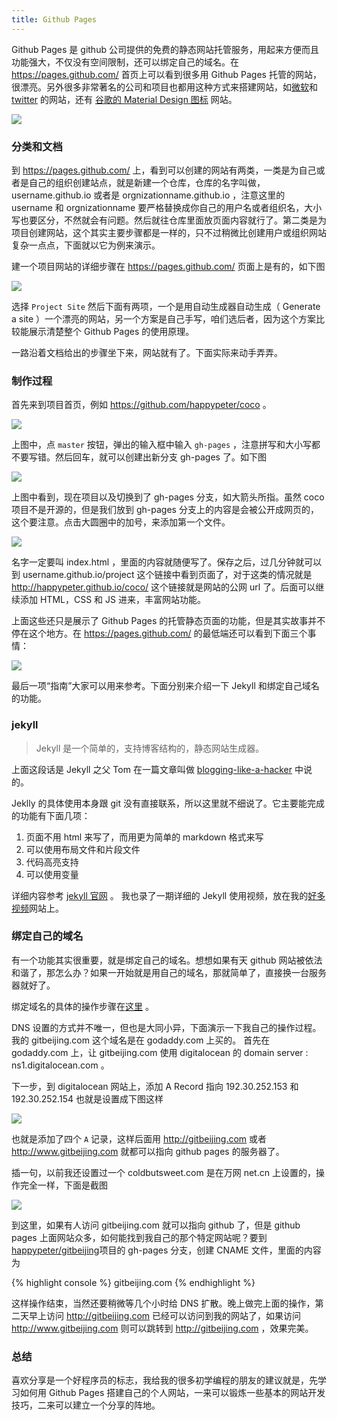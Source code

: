 ```yaml
---
title: Github Pages
---
```



Github Pages 是 github 公司提供的免费的静态网站托管服务，用起来方便而且功能强大，不仅没有空间限制，还可以绑定自己的域名。在 <https://pages.github.com/> 首页上可以看到很多用 Github Pages 托管的网站，很漂亮。另外很多非常著名的公司和项目也都用这种方式来搭建网站，如[微软](http://microsoft.github.io/)和 [twitter](http://twitter.github.io/) 的网站，还有 [谷歌的 Material Design 图标](http://google.github.io/material-design-icons/) 网站。

![](images/pages/logo.png)

### 分类和文档

到 <https://pages.github.com/> 上，看到可以创建的网站有两类，一类是为自己或者是自己的组织创建站点，就是新建一个仓库，仓库的名字叫做，username.github.io 或者是 orgnizationname.github.io ，注意这里的 username 和 orgnizationname 要严格替换成你自己的用户名或者组织名，大小写也要区分，不然就会有问题。然后就往仓库里面放页面内容就行了。第二类是为项目创建网站，这个其实主要步骤都是一样的，只不过稍微比创建用户或组织网站复杂一点点，下面就以它为例来演示。

建一个项目网站的详细步骤在 <https://pages.github.com/> 页面上是有的，如下图

![](images/pages/project_site.png)

选择 `Project Site` 然后下面有两项，一个是用自动生成器自动生成（ Generate a site ）一个漂亮的网站，另一个方案是自己手写，咱们选后者，因为这个方案比较能展示清楚整个 Github Pages 的使用原理。

一路沿着文档给出的步骤坐下来，网站就有了。下面实际来动手弄弄。

### 制作过程

首先来到项目首页，例如 https://github.com/happypeter/coco 。

![](images/pages/site_branch.png)

上图中，点 `master` 按钮，弹出的输入框中输入 `gh-pages` ，注意拼写和大小写都不要写错。然后回车，就可以创建出新分支 gh-pages 了。如下图

![](images/pages/site_branch_created.png)

上图中看到，现在项目以及切换到了 gh-pages 分支，如大箭头所指。虽然 coco 项目不是开源的，但是我们放到 gh-pages 分支上的内容是会被公开成网页的，这个要注意。点击大圆圈中的加号，来添加第一个文件。

![](images/pages/first_page.png)

名字一定要叫 index.html ，里面的内容就随便写了。保存之后，过几分钟就可以到 username.github.io/project 这个链接中看到页面了，对于这类的情况就是 http://happypeter.github.io/coco/ 这个链接就是网站的公网 url 了。后面可以继续添加 HTML，CSS 和 JS 进来，丰富网站功能。


上面这些还只是展示了 Github Pages 的托管静态页面的功能，但是其实故事并不停在这个地方。在 <https://pages.github.com/> 的最低端还可以看到下面三个事情：

![](images/pages/more_function.png)

最后一项“指南”大家可以用来参考。下面分别来介绍一下 Jekyll 和绑定自己域名的功能。

### jekyll

> Jekyll 是一个简单的，支持博客结构的，静态网站生成器。

上面这段话是 Jekyll 之父 Tom 在一篇文章叫做 [blogging-like-a-hacker](http://tom.preston-werner.com/2008/11/17/blogging-like-a-hacker.html) 中说的。

Jeklly 的具体使用本身跟 git 没有直接联系，所以这里就不细说了。它主要能完成的功能有下面几项：

1. 页面不用 html 来写了，而用更为简单的 markdown 格式来写
2. 可以使用布局文件和片段文件
3. 代码高亮支持
4. 可以使用变量

详细内容参考 [jekyll 官网](http://jekyllrb.com/) 。 我也录了一期详细的 Jekyll 使用视频，放在我的[好多视频](http://haoduoshipin.com/episodes/113)网站上。

### 绑定自己的域名

有一个功能其实很重要，就是绑定自己的域名。想想如果有天 github 网站被依法和谐了，那怎么办？如果一开始就是用自己的域名，那就简单了，直接换一台服务器就好了。

绑定域名的具体的操作步骤在[这里](https://help.github.com/articles/setting-up-a-custom-domain-with-github-pages/) 。

DNS 设置的方式并不唯一，但也是大同小异，下面演示一下我自己的操作过程。我的 gitbeijing.com 这个域名是在 godaddy.com 上买的。 首先在 godaddy.com 上，让 gitbeijing.com 使用 digitalocean 的 domain server : ns1.digitalocean.com 。


下一步，到 digitalocean 网站上，添加 A Record 指向 192.30.252.153 和 192.30.252.154 也就是设置成下图这样

![](images/pages/do_dns.png)

也就是添加了四个 `A` 记录，这样后面用 http://gitbeijing.com 或者 http://www.gitbeijing.com 就都可以指向 github pages 的服务器了。

插一句，以前我还设置过一个 coldbutsweet.com 是在万网 net.cn 上设置的，操作完全一样，下面是截图

![](images/pages/netcn_dns.png)

到这里，如果有人访问 gitbeijing.com 就可以指向 github 了，但是 github pages 上面网站众多，如何能找到我自己的那个特定网站呢？要到 [happypeter/gitbeijing](https://github.com/happypeter/gitbeijing)项目的 gh-pages 分支，创建 CNAME 文件，里面的内容为

{% highlight console %}
gitbeijing.com
{% endhighlight %}

这样操作结束，当然还要稍微等几个小时给 DNS 扩散。晚上做完上面的操作，第二天早上访问 <http://gitbeijing.com> 已经可以访问到我的网站了，如果访问 <http://www.gitbeijing.com> 则可以跳转到 <http://gitbeijing.com> ，效果完美。

### 总结
喜欢分享是一个好程序员的标志，我给我的很多初学编程的朋友的建议就是，先学习如何用 Github Pages 搭建自己的个人网站，一来可以锻炼一些基本的网站开发技巧，二来可以建立一个分享的阵地。
